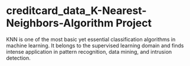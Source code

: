 # creditcard_data_K-Nearest-Neighbors-Algorithm Project
KNN is one of the most basic yet essential classification algorithms in machine learning. It belongs to the supervised learning domain and finds intense application in pattern recognition, data mining, and intrusion detection.
